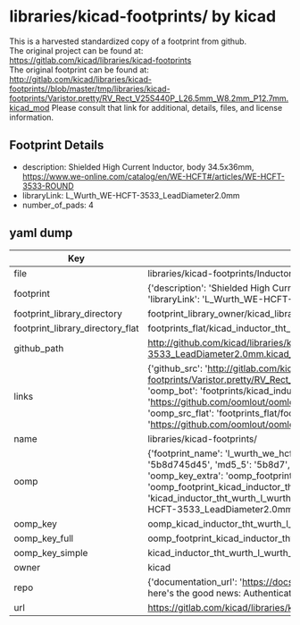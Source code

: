 # libraries/kicad-footprints/ by kicad  
This is a harvested standardized copy of a footprint from github.  
The original project can be found at:  
https://gitlab.com/kicad/libraries/kicad-footprints  
The original footprint can be found at:
http://gitlab.com/kicad/libraries/kicad-footprints//blob/master/tmp/libraries/kicad-footprints/Varistor.pretty/RV_Rect_V25S440P_L26.5mm_W8.2mm_P12.7mm.kicad_mod
Please consult that link for additional, details, files, and license information.  
## Footprint Details
* description: Shielded High Current Inductor, body 34.5x36mm, https://www.we-online.com/catalog/en/WE-HCFT#/articles/WE-HCFT-3533-ROUND  
* libraryLink: L_Wurth_WE-HCFT-3533_LeadDiameter2.0mm  
* number_of_pads: 4  
## yaml dump  
| Key | Value |  
| --- | --- |  
| file | libraries/kicad-footprints/Inductor_THT_Wurth.pretty/L_Wurth_WE-HCFT-3533_LeadDiameter2.0mm.kicad_mod |  
| footprint | {'description': 'Shielded High Current Inductor, body 34.5x36mm, https://www.we-online.com/catalog/en/WE-HCFT#/articles/WE-HCFT-3533-ROUND', 'libraryLink': 'L_Wurth_WE-HCFT-3533_LeadDiameter2.0mm', 'number_of_pads': 4} |  
| footprint_library_directory | footprint_library_owner/kicad_libraries/kicad-footprints/ |  
| footprint_library_directory_flat | footprints_flat/kicad_inductor_tht_wurth_l_wurth_we_hcft_3533_leaddiameter2_0mm/working |  
| github_path | http://github.com/kicad/libraries/kicad-footprints//blob/master/tmp/libraries/kicad-footprints/Inductor_THT_Wurth.pretty/L_Wurth_WE-HCFT-3533_LeadDiameter2.0mm.kicad_mod |  
| links | {'github_src': 'http://gitlab.com/kicad/libraries/kicad-footprints//blob/master/tmp/libraries/kicad-footprints/Varistor.pretty/RV_Rect_V25S440P_L26.5mm_W8.2mm_P12.7mm.kicad_mod', 'github_src_repo': 'https://gitlab.com/kicad/libraries/kicad-footprints', 'oomp_bot': 'footprints/kicad_inductor_tht_wurth_l_wurth_we_hcft_3533_leaddiameter2_0mm/working', 'oomp_bot_github': 'https://github.com/oomlout/oomlout_oomp_footprint_bot/tree/main/footprints/kicad_inductor_tht_wurth_l_wurth_we_hcft_3533_leaddiameter2_0mm/working', 'oomp_src_flat': 'footprints_flat/footprints_flat/kicad_inductor_tht_wurth_l_wurth_we_hcft_3533_leaddiameter2_0mm/working', 'oomp_src_flat_github': 'https://github.com/oomlout/oomlout_oomp_footprint_src/tree/main/footprints_flat/kicad_inductor_tht_wurth_l_wurth_we_hcft_3533_leaddiameter2_0mm/working'} |  
| name | libraries/kicad-footprints/ |  
| oomp | {'footprint_name': 'l_wurth_we_hcft_3533_leaddiameter2_0mm', 'library_name': 'inductor_tht_wurth', 'md5': '5b8d745d458dd464083965f2d6c29a55', 'md5_10': '5b8d745d45', 'md5_5': '5b8d7', 'md5_6': '5b8d74', 'oomp_key': 'oomp_kicad_inductor_tht_wurth_l_wurth_we_hcft_3533_leaddiameter2_0mm', 'oomp_key_extra': 'oomp_footprint_kicad_inductor_tht_wurth_l_wurth_we_hcft_3533_leaddiameter2_0mm', 'oomp_key_full': 'oomp_footprint_kicad_inductor_tht_wurth_l_wurth_we_hcft_3533_leaddiameter2_0mm_5b8d74', 'oomp_key_simple': 'kicad_inductor_tht_wurth_l_wurth_we_hcft_3533_leaddiameter2_0mm', 'original_filename': 'libraries/kicad-footprints/Inductor_THT_Wurth.pretty/L_Wurth_WE-HCFT-3533_LeadDiameter2.0mm.kicad_mod', 'owner_name': 'kicad'} |  
| oomp_key | oomp_kicad_inductor_tht_wurth_l_wurth_we_hcft_3533_leaddiameter2_0mm |  
| oomp_key_full | oomp_footprint_kicad_inductor_tht_wurth_l_wurth_we_hcft_3533_leaddiameter2_0mm |  
| oomp_key_simple | kicad_inductor_tht_wurth_l_wurth_we_hcft_3533_leaddiameter2_0mm |  
| owner | kicad |  
| repo | {'documentation_url': 'https://docs.github.com/rest/overview/resources-in-the-rest-api#rate-limiting', 'message': "API rate limit exceeded for 84.66.173.59. (But here's the good news: Authenticated requests get a higher rate limit. Check out the documentation for more details.)"} |  
| url | https://gitlab.com/kicad/libraries/kicad-footprints |  

